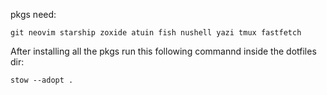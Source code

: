 pkgs need:
```
git neovim starship zoxide atuin fish nushell yazi tmux fastfetch
```
After installing all the pkgs run this following commannd inside the dotfiles dir:
```
stow --adopt .
```
